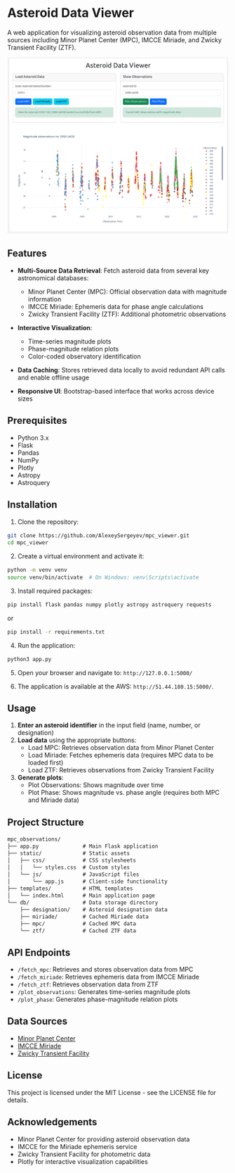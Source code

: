# Asteroid Data Viewer

A web application for visualizing asteroid observation data from multiple sources including Minor Planet Center (MPC), IMCCE Miriade, and Zwicky Transient Facility (ZTF).

![Asteroid Data Viewer](static/images/front.png)

## Features

- **Multi-Source Data Retrieval**: Fetch asteroid data from several key astronomical databases:
  - Minor Planet Center (MPC): Official observation data with magnitude information
  - IMCCE Miriade: Ephemeris data for phase angle calculations
  - Zwicky Transient Facility (ZTF): Additional photometric observations

- **Interactive Visualization**:
  - Time-series magnitude plots
  - Phase-magnitude relation plots
  - Color-coded observatory identification

- **Data Caching**: Stores retrieved data locally to avoid redundant API calls and enable offline usage

- **Responsive UI**: Bootstrap-based interface that works across device sizes

## Prerequisites

- Python 3.x
- Flask
- Pandas
- NumPy
- Plotly
- Astropy
- Astroquery

## Installation

1. Clone the repository:
```bash
git clone https://github.com/AlexeySergeyev/mpc_viewer.git
cd mpc_viewer
```

2. Create a virtual environment and activate it:
```bash
python -m venv venv
source venv/bin/activate  # On Windows: venv\Scripts\activate
```

3. Install required packages:
```bash
pip install flask pandas numpy plotly astropy astroquery requests
```
or
```bash
pip install -r requirements.txt
```

4. Run the application:
```bash
python3 app.py
```

5. Open your browser and navigate to: `http://127.0.0.1:5000/`

6. The application is available at the AWS: `http://51.44.180.15:5000/`.

## Usage

1. **Enter an asteroid identifier** in the input field (name, number, or designation)
2. **Load data** using the appropriate buttons:
   - Load MPC: Retrieves observation data from Minor Planet Center
   - Load Miriade: Fetches ephemeris data (requires MPC data to be loaded first)
   - Load ZTF: Retrieves observations from Zwicky Transient Facility
3. **Generate plots**:
   - Plot Observations: Shows magnitude over time
   - Plot Phase: Shows magnitude vs. phase angle (requires both MPC and Miriade data)

## Project Structure

```
mpc_observations/
├── app.py              # Main Flask application
├── static/             # Static assets
│   ├── css/            # CSS stylesheets
│   │   └── styles.css  # Custom styles
│   └── js/             # JavaScript files
│       └── app.js      # Client-side functionality
├── templates/          # HTML templates
│   └── index.html      # Main application page
└── db/                 # Data storage directory
    ├── designation/    # Asteroid designation data
    ├── miriade/        # Cached Miriade data
    ├── mpc/            # Cached MPC data
    └── ztf/            # Cached ZTF data
```

## API Endpoints

- `/fetch_mpc`: Retrieves and stores observation data from MPC
- `/fetch_miriade`: Retrieves ephemeris data from IMCCE Miriade
- `/fetch_ztf`: Retrieves observation data from ZTF
- `/plot_observations`: Generates time-series magnitude plots
- `/plot_phase`: Generates phase-magnitude relation plots

## Data Sources

- [Minor Planet Center](https://www.minorplanetcenter.net/)
- [IMCCE Miriade](https://ssp.imcce.fr/webservices/miriade/)
- [Zwicky Transient Facility](https://www.ztf.caltech.edu/)

## License

This project is licensed under the MIT License - see the LICENSE file for details.

## Acknowledgements

- Minor Planet Center for providing asteroid observation data
- IMCCE for the Miriade ephemeris service
- Zwicky Transient Facility for photometric data
- Plotly for interactive visualization capabilities